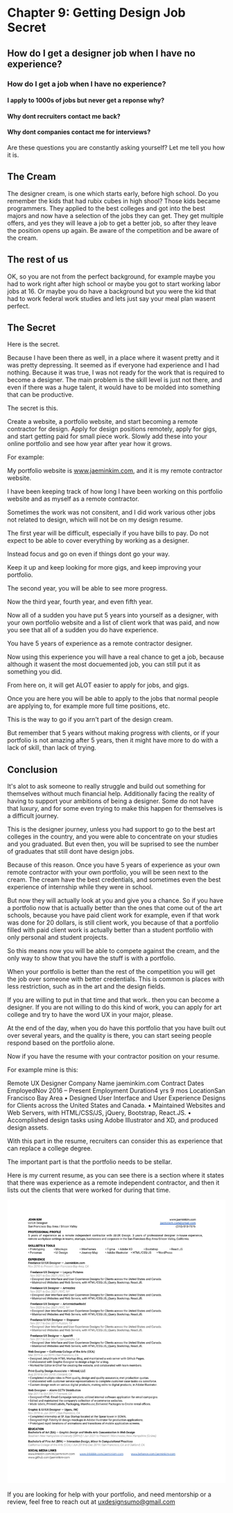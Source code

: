 # Chapter 9: Getting Design Job Secret

## How do I get a designer job when I have no experience?
### How do I get a job when I have no experience?
#### I apply to 1000s of jobs but never get a reponse why?
#### Why dont recruiters contact me back?
#### Why dont companies contact me for interviews?

Are these questions you are constantly asking yourself? Let me tell you how it is. 

## The Cream 
The designer cream, is one which starts early, before high school. Do you remember the kids that had rubix cubes in high shool? Those kids became programmers. They applied to the best colleges and got into the best majors and now have a selection of the jobs they can get. They get multiple offers, and yes they will leave a job to get a better job, so after they leave the position opens up again. Be aware of the competition and be aware of the cream.

## The rest of us
OK, so you are not from the perfect background, for example maybe you had to work right after high school or maybe you got to start working labor jobs at 16. Or maybe you do have a background but you were the kid that had to work federal work studies and lets just say your meal plan wasent perfect.

## The Secret
Here is the secret.

Because I have been there as well, in a place where it wasent pretty and it was pretty depressing. It seemed as if everyone had experience and I had nothing. Because it was true, I was not ready for the work that is required to become a designer. The main problem is the skill level is just not there, and even if there was a huge talent, it would have to be molded into something that can be productive.

The secret is this.

Create a website, a portfolio website, and start becoming a remote contractor for design. Apply for design positions remotely, apply for gigs, and start getting paid for small piece work. Slowly add these into your online portfolio and see how year after year how it grows.

For example:

My portfolio website is www.jaeminkim.com, and it is my remote contractor website.

I have been keeping track of how long I have been working on this portfolio website and as myself as a remote contractor.

Sometimes the work was not consitent, and I did work various other jobs not related to design, which will not be on my design resume.

The first year will be difficult, especially if you have bills to pay. Do not expect to be able to cover everything by working as a designer.

Instead focus and go on even if things dont go your way.

Keep it up and keep looking for more gigs, and keep improving your portfolio.

The second year, you will be able to see more progress.

Now the third year, fourth year, and even fifth year.

Now all of a sudden you have put 5 years into yourself as a designer, with your own portfolio website and a list of client work that was paid, and now you see that all of a sudden you do have experience.

You have 5 years of experience as a remote contractor designer.

Now using this experience you will have a real chance to get a job, because although it wasent the most docuemented job, you can still put it as something you did.

From here on, it will get ALOT easier to apply for jobs, and gigs.

Once you are here you will be able to apply to the jobs that normal people are applying to, for example more full time positions, etc.

This is the way to go if you arn't part of the design cream.

But remember that 5 years without making progress with clients, or if your portfolio is not amazing after 5 years, then it might have more to do with a lack of skill, than lack of trying.

## Conclusion

It's alot to ask someone to really struggle and build out something for themselves without much financial help. Additionally facing the reality of having to support your ambitions of being a designer. Some do not have that luxury, and for some even trying to make this happen for themselves is a difficult journey.

This is the designer journey, unless you had support to go to the best art colleges in the country, and you were able to concentrate on your studies and you graduated. But even then, you will be suprised to see the number of graduates that still dont have design jobs.

Because of this reason. Once you have 5 years of experience as your own remote contractor with your own portfolio, you will be seen next to the cream. The cream have the best credentials, and sometimes even the best experience of internship while they were in school.

But now they will actually look at you and give you a chance. So if you have a portfolio now that is actually better than the ones that come out of the art schools, because you have paid client work for example, even if that work was done for 20 dollars, is still client work, you because of that a portfolio filled with paid client work is actually better than a student portfolio with only personal and student projects.

So this means now you will be able to compete against the cream, and the only way to show that you have the stuff is with a portfolio.

When your portfolio is better than the rest of the competition you will get the job over someone with better credentials. This is common is places with less restriction, such as in the art and the design fields.

If you are willing to put in that time and that work.. then you can become a designer. If you are not willing to do this kind of work, you can apply for art college and try to have the word UX in your major, please.

At the end of the day, when you do have this portfolio that you have built out over several years, and the quality is there, you can start seeing people respond based on the portfolio alone.

Now if you have the resume with your contractor position on your resume.

For example mine is this:

Remote UX Designer
Company Name jaeminkim.com Contract
Dates EmployedNov 2016 – Present
Employment Duration4 yrs 9 mos
LocationSan Francisco Bay Area
• Designed User Interface and User Experience Designs for Clients across the United States and Canada.
• Maintained Websites and Web Servers, with HTML/CSS/JS, jQuery, Bootstrap, React.JS.
• Accomplished design tasks using Adobe Illustrator and XD, and produced design assets.

With this part in the resume, recruiters can consider this as experience that can replace a college degree.

The important part is that the portfolio needs to be stellar. 

Here is my current resume, as you can see there is a section where it states that there was experience as a remote independent contractor, and then it lists out the clients that were worked for during that time.

![Welcome](../../../files/img/resume.jpg)

If you are looking for help with your portfolio, and need mentorship or a review, feel free to reach out at uxdesignsumo@gmail.com